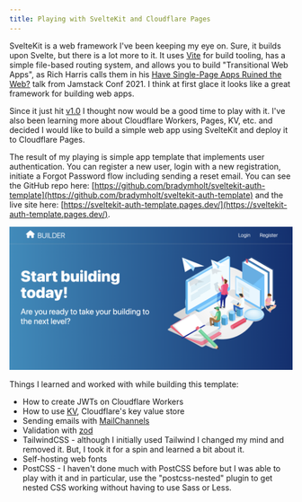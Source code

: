```yaml
---
title: Playing with SvelteKit and Cloudflare Pages
---
```


SvelteKit is a web framework I've been keeping my eye on. Sure, it builds upon Svelte, but there is a lot more to it. It uses [Vite](https://vitejs.dev/config/) for build tooling, has a simple file-based routing system, and allows you to build "Transitional Web Apps", as Rich Harris calls them in his [Have Single-Page Apps Ruined the Web?](https://www.youtube.com/watch?v=860d8usGC0o) talk from Jamstack Conf 2021. I think at first glace it looks like a great framework for building web apps.

Since it just hit [v1.0](https://svelte.dev/blog/announcing-sveltekit-1.0) I thought now would be a good time to play with it. I've also been learning more about Cloudflare Workers, Pages, KV, etc. and decided I would like to build a simple web app using SvelteKit and deploy it to Cloudflare Pages.

The result of my playing is simple app template that implements user authentication.  You can register a new user, login with a new registration, initiate a Forgot Password flow including sending a reset email.  You can see the GitHub repo here: [https://github.com/bradymholt/sveltekit-auth-template](https://github.com/bradymholt/sveltekit-auth-template) and the live site here: [https://sveltekit-auth-template.pages.dev/](https://sveltekit-auth-template.pages.dev/).

![SvelteKit Auth Template](template.png)

Things I learned and worked with while building this template:

- How to create JWTs on Cloudflare Workers
- How to use [KV](https://developers.cloudflare.com/workers/learning/how-kv-works/), Cloudflare's key value store
- Sending emails with [MailChannels](https://blog.cloudflare.com/sending-email-from-workers-with-mailchannels/)
- Validation with [zod](https://github.com/colinhacks/zod)
- TailwindCSS - although I initially used Tailwind I changed my mind and removed it.  But, I took it for a spin and learned a bit about it.
- Self-hosting web fonts
- PostCSS - I haven't done much with PostCSS before but I was able to play with it and in particular, use the "postcss-nested" plugin to get nested CSS working without having to use Sass or Less.
